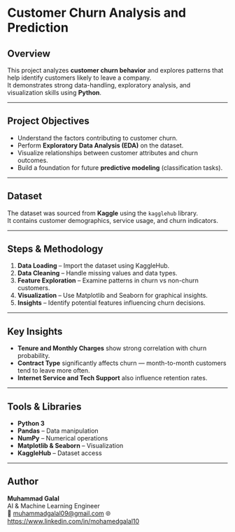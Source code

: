 # Customer Churn Analysis and Prediction

## Overview
This project analyzes **customer churn behavior** and explores patterns that help identify customers likely to leave a company.  
It demonstrates strong data-handling, exploratory analysis, and visualization skills using **Python**.

---

## Project Objectives
- Understand the factors contributing to customer churn.  
- Perform **Exploratory Data Analysis (EDA)** on the dataset.  
- Visualize relationships between customer attributes and churn outcomes.  
- Build a foundation for future **predictive modeling** (classification tasks).

---

## Dataset
The dataset was sourced from **Kaggle** using the `kagglehub` library.  
It contains customer demographics, service usage, and churn indicators.

---

## Steps & Methodology
1. **Data Loading** – Import the dataset using KaggleHub.  
2. **Data Cleaning** – Handle missing values and data types.  
3. **Feature Exploration** – Examine patterns in churn vs non-churn customers.  
4. **Visualization** – Use Matplotlib and Seaborn for graphical insights.  
5. **Insights** – Identify potential features influencing churn decisions.

---

## Key Insights
- **Tenure and Monthly Charges** show strong correlation with churn probability.  
- **Contract Type** significantly affects churn — month-to-month customers tend to leave more often.  
- **Internet Service and Tech Support** also influence retention rates.

---

## Tools & Libraries
- **Python 3**
- **Pandas** – Data manipulation  
- **NumPy** – Numerical operations  
- **Matplotlib & Seaborn** – Visualization  
- **KaggleHub** – Dataset access  

---


## Author
**Muhammad Galal**  
AI & Machine Learning Engineer  
📧 muhammadgalal09@gmail.com
🌐 https://www.linkedin.com/in/mohamedgalal10
